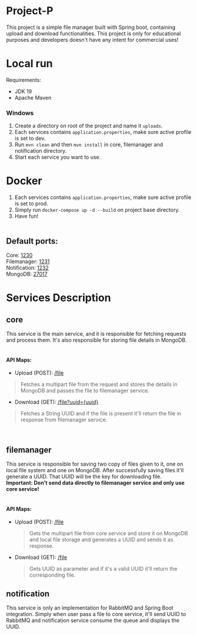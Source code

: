 # Project-P
This project is a simple file manager built with Spring boot, containing upload and download functionalities. This project is only for educational purposes and developers doesn't have any intent for commercial uses!
# Local run
Requirements:
+ JDK 19
+ Apache Maven
### Windows
1. Create a directory on root of the project and name it `uploads`.
2. Each services contains `application.properties`, make sure active profile is set to dev.
3. Run `mvn clean` and then `mvn install` in core, filemanager and notification directory.
4. Start each service you want to use.
# Docker
1. Each services contains `application.properties`, make sure active profile is set to prod.
2. Simply run `docker-compose up -d --build` on project base directory.
3. Have fun! 
<br/><br/>
## Default ports:
Core: [1230](http://localhost:1230)<br/>
Filemanager: [1231](http://localhost:1231)<br/>
Notification: [1232](http://localhost:1232)<br/>
MongoDB: [27017](http://localhost:27017)<br/>

# Services Description
## core
This service is the main service, and it is responsible for fetching requests and process them. It's also responsible for storing file details in MongoDB.
<br/><br/>
#### API Maps:
+ Upload (POST): [/file](http://localhost:1230/file)
> Fetches a multipart file from the request and stores the details in MongoDB  and passes the file to filemanager service.
+ Download (GET): [/file?uuid={uuid}](http://localhost:1230/file)
> Fetches a String UUID and if the file is present it'll return the file in response from filemanager service.
<br/>

## filemanager
This service is responsible for saving two copy of files given to it, one on local file system and one on MongoDB. After successfully saving files it'll generate a UUID. That UUID will be the key for downloading file. 
<br/><b>Important: Don't send data directly to filemanager service and only use core service!</b>
<br/><br/>
#### API Maps:
+ Upload (POST): [/file](http://localhost:1231/file)
  > Gets the multipart file from core service and store it on MongoDB and local file storage and generates a UUID and sends it as response.
+ Download (GET): [/file](http://localhost:1231/file)
  > Gets UUID as parameter and if it's a valid UUID it'll return the corresponding file.  

## notification
This service is only an implementation for RabbitMQ and Spring Boot integration. Simply when user pass a file to core service, it'll send UUID to RabbitMQ and notification service consume the queue and displays the UUID.